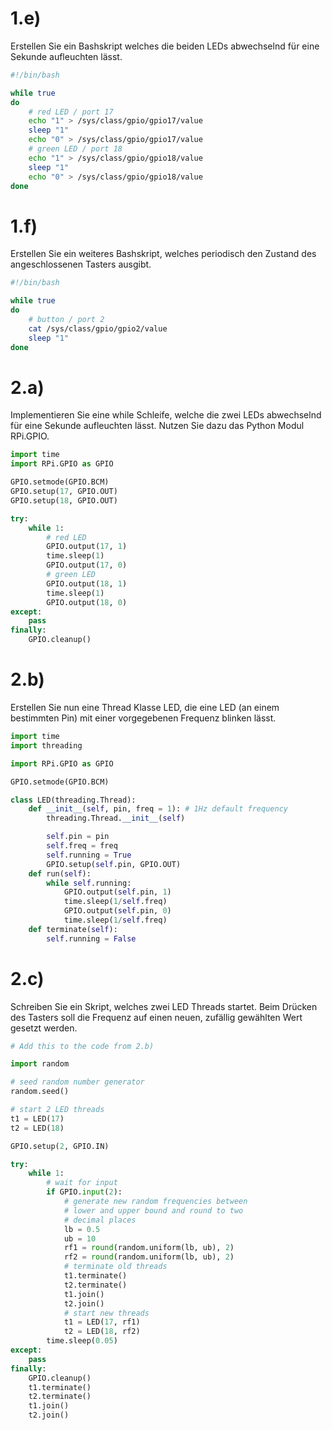 # 1.e)
Erstellen Sie ein Bashskript welches die beiden LEDs abwechselnd für eine Sekunde aufleuchten lässt.
```bash
#!/bin/bash

while true
do
    # red LED / port 17
    echo "1" > /sys/class/gpio/gpio17/value
    sleep "1"
    echo "0" > /sys/class/gpio/gpio17/value
    # green LED / port 18
    echo "1" > /sys/class/gpio/gpio18/value
    sleep "1"
    echo "0" > /sys/class/gpio/gpio18/value
done
```

# 1.f)
Erstellen Sie ein weiteres Bashskript, welches periodisch den Zustand des angeschlossenen Tasters ausgibt.
```bash
#!/bin/bash

while true
do
    # button / port 2
    cat /sys/class/gpio/gpio2/value
    sleep "1"
done
```


# 2.a)
Implementieren Sie eine while Schleife, welche die zwei LEDs abwechselnd für eine Sekunde aufleuchten lässt. Nutzen Sie dazu das Python Modul RPi.GPIO.
```python
import time
import RPi.GPIO as GPIO

GPIO.setmode(GPIO.BCM)
GPIO.setup(17, GPIO.OUT)
GPIO.setup(18, GPIO.OUT)

try:
    while 1:
        # red LED
        GPIO.output(17, 1)
        time.sleep(1)
        GPIO.output(17, 0)
        # green LED
        GPIO.output(18, 1)
        time.sleep(1)
        GPIO.output(18, 0)
except:
    pass
finally:
    GPIO.cleanup()
```

# 2.b)
Erstellen Sie nun eine Thread Klasse LED, die eine LED (an einem bestimmten Pin) mit einer vorgegebenen Frequenz blinken lässt.
```python
import time
import threading

import RPi.GPIO as GPIO

GPIO.setmode(GPIO.BCM)

class LED(threading.Thread):
    def __init__(self, pin, freq = 1): # 1Hz default frequency
        threading.Thread.__init__(self)

        self.pin = pin
        self.freq = freq
        self.running = True
        GPIO.setup(self.pin, GPIO.OUT)
    def run(self):
        while self.running:
            GPIO.output(self.pin, 1)
            time.sleep(1/self.freq)
            GPIO.output(self.pin, 0)
            time.sleep(1/self.freq)
    def terminate(self):
        self.running = False
```

# 2.c)
Schreiben Sie ein Skript, welches zwei LED Threads startet. Beim Drücken des Tasters soll die Frequenz auf einen neuen, zufällig gewählten Wert gesetzt werden.
```python
# Add this to the code from 2.b)

import random

# seed random number generator
random.seed()

# start 2 LED threads
t1 = LED(17)
t2 = LED(18)

GPIO.setup(2, GPIO.IN)

try:
    while 1:
        # wait for input
        if GPIO.input(2):
            # generate new random frequencies between
            # lower and upper bound and round to two
            # decimal places
            lb = 0.5
            ub = 10
            rf1 = round(random.uniform(lb, ub), 2)
            rf2 = round(random.uniform(lb, ub), 2)
            # terminate old threads
            t1.terminate()
            t2.terminate()
            t1.join()
            t2.join()
            # start new threads
            t1 = LED(17, rf1)
            t2 = LED(18, rf2)
        time.sleep(0.05)
except:
    pass
finally:
    GPIO.cleanup()
    t1.terminate()
    t2.terminate()
    t1.join()
    t2.join()
```
